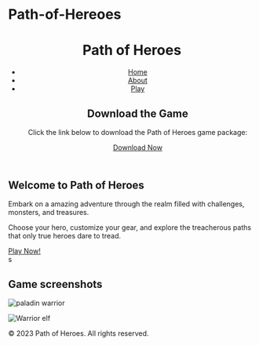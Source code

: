 # Path-of-Hereoes
<!DOCTYPE html>
<html lang="en">
    <meta charset="UTF-8">
    <meta name="viewport" content="width=device-width", initial-scale="1.0">
    <title>Path of heroes- An exciting adveture rpg game</b></title>
    <link rel="stylesheet" style="css" href="style.css">
    </head>
    </html>
    <body>
       <header>
            <h1>Path of Heroes</h1>
            <nav>
                <ul>
                    <li><a href="index.html">Home</a></li>
                <li><a href="http://127.0.0.1:3000/Path_of_Heroes/Path_of_Heroes">About</a></li>
                    <li><a href="play.html">Play</a></li>
                    <section class="download">
                        <h2>Download the Game</h2>
                        <p>Click the link below to download the Path of Heroes game package:</p>
                        <a href="path_of_heroes_game.zip" class="download-link">Download Now</a>
                    </section>
                </ul>
            </nav>
        </header>
        <main>
            <section class="game-description">
                <h2>Welcome to Path of Heroes</h2>
                <p>Embark on a amazing adventure through the realm filled with challenges, monsters, and treasures.</p>
                <p>Choose your hero, customize your gear, and explore the treacherous paths that only true heroes dare to tread.</p>
                <a href="play.html" class="play-button">Play Now!</a>
            </section>
            <section class="screenshots">s
                <h2>Game screenshots</h2>
                <div class="screenshots">
                    <img src="c:\Users\craig\OneDrive\Pictures\Saved Pictures\Paladin.jpg" alt="paladin warrior">
                    <p><img src="c:\Users\craig\OneDrive\Pictures\Saved Pictures\Elf_warrior" alt="Warrior elf"></p>
                </div>
            </section>
        </main>
        <footer>
            <p>&copy; 2023 Path of Heroes. All rights reserved.</p>
        </footer>
    </body>
